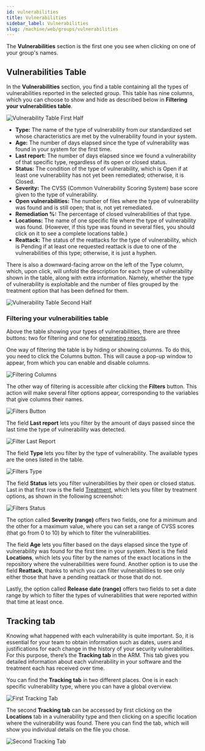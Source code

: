 ```yaml
---
id: vulnerabilities
title: Vulnerabilities
sidebar_label: Vulnerabilities
slug: /machine/web/groups/vulnerabilities
---
```


The **Vulnerabilities** section is
the first one you see when clicking
on one of your group's names.

## Vulnerabilities Table

In the **Vulnerabilities** section,
you find a table containing all
the types of vulnerabilities
reported in the selected group.
This table has nine columns,
which you can choose to show
and hide as described below in
**Filtering your vulnerabilities table**.

![Vulnerability Table First Half](https://res.cloudinary.com/fluid-attacks/image/upload/v1650984610/docs/web/groups/vulnerabilities/vulns_table_1h_m2j4au.png)

- **Type:** The name of the
  type of vulnerability from
  our standardized set whose
  characteristics are met by
  the vulnerability found in
  your system.
- **Age:** The number of days
  elapsed since the type of
  vulnerability was found in
  your system for the first
  time.
- **Last report:** The number
  of days elapsed since
  we found a vulnerability
  of that specific type,
  regardless of its open
  or closed status.
- **Status:** The condition of
  the type of vulnerability,
  which is Open if at least
  one vulnerability has not
  yet been remediated;
  otherwise,
  it is Closed.
- **Severity:** The CVSS
  (Common Vulnerability Scoring
  System) base score given to
  the type of vulnerability.
- **Open vulnerabilities:**
  The number of files where
  the type of vulnerability
  was found and is still
  open; that is,
  not yet remediated.
- **Remediation %:**
  The percentage of closed
  vulnerabilities of that type.
- **Locations:** The name of
  one specific file where the
  type of vulnerability was found.
  (However,
  if this type was found
  in several files,
  you should click on it
  to see a complete locations
  table.)
- **Reattack:** The status of
  the reattacks for the type
  of vulnerability,
  which is Pending if at least
  one requested reattack is
  due to one of the vulnerabilities
  of this type; otherwise,
  it is just a hyphen.

There is also a downward-facing
arrow on the left of the
Type column,
which,
upon click,
will unfold the description for
each type of vulnerability
shown in the table,
along with extra information.
Namely,
whether the type of vulnerability
is exploitable and the number of
files grouped by the treatment
option that has been defined
for them.

![Vulnerability Table Second Half](https://res.cloudinary.com/fluid-attacks/image/upload/v1650984611/docs/web/groups/vulnerabilities/vulns_table_2h_s8mag6.png)

### Filtering your vulnerabilities table

Above the table showing your
types of vulnerabilities,
there are three buttons:
two for filtering and one for
[generating reports](/machine/web/groups/reports).

One way of filtering the
table is by hiding or
showing columns.
To do this,
you need to click the
Columns button.
This will cause a pop-up
window to appear,
from which you can enable
and disable columns.

![Filtering Columns](https://res.cloudinary.com/fluid-attacks/image/upload/v1650984610/docs/web/groups/vulnerabilities/filtering_columns.png)

The other way of filtering
is accessible after clicking
the **Filters** button.
This action will make several
filter options appear,
corresponding to the variables
that give columns their names.

![Filters Button](https://res.cloudinary.com/fluid-attacks/image/upload/v1650984610/docs/web/groups/vulnerabilities/filtering_button.png)

The field **Last report** lets
you filter by the amount of days
passed since the last time the
type of vulnerability was detected.

![Filter Last Report](https://res.cloudinary.com/fluid-attacks/image/upload/v1650984610/docs/web/groups/vulnerabilities/filtering_last_report.png)

The field **Type** lets you
filter by the type of vulnerability.
The available types are the
ones listed in the table.

![Filters Type](https://res.cloudinary.com/fluid-attacks/image/upload/v1650984610/docs/web/groups/vulnerabilities/filtering_type.png)

The field **Status** lets you
filter vulnerabilities by their
open or closed status.
Last in that first row is the field
[Treatment](/machine/web/vulnerabilities/management/treatments),
which lets you filter by
treatment options,
as shown in the
following screenshot:

![Filters Status](https://res.cloudinary.com/fluid-attacks/image/upload/v1650984611/docs/web/groups/vulnerabilities/filtering_status.png)

The option called
**Severity (range)**
offers two fields,
one for a minimum and the
other for a maximum value,
where you can set a range
of CVSS scores (that go
from 0 to 10) by which to
filter the vulnerabilities.

The field **Age** lets you
filter based on the days
elapsed since the type of
vulnerability was found for
the first time in your system.
Next is the field **Locations**,
which lets you filter by the
names of the exact locations
in the repository where the
vulnerabilities were found.
Another option is to use
the field **Reattack**,
thanks to which you can
filter vulnerabilities to
see only either those that
have a pending reattack or
those that do not.

Lastly,
the option called
**Release date (range)** offers
two fields to set a date range
by which to filter the types of
vulnerabilities that were
reported within that time
at least once.

## Tracking tab

Knowing what happened with each
vulnerability is quite important.
So, it is essential for your team to
obtain information such as dates, users
and justifications for each change in
the history of your security vulnerabilities.
For this purpose, there’s the
**Tracking tab** in the ARM.
This tab gives you detailed information
about each vulnerability in your
software and the treatment each has
received over time.

You can find the **Tracking tab** in
two different places.
One is in each specific vulnerability
type, where you can have a global overview.

![First Tracking Tab](https://res.cloudinary.com/fluid-attacks/image/upload/v1643990395/docs/web/groups/vulnerabilities/vulner_first_tracking_tab.png)

The second **Tracking tab** can be accessed
by first clicking on the **Locations** tab
in a vulnerability type and then clicking
on a specific location where the
vulnerability was found.
There you can find the tab, which will show
you individual details on the file you chose.

![Second Tracking Tab](https://res.cloudinary.com/fluid-attacks/image/upload/v1643990394/docs/web/groups/vulnerabilities/vulner_second_tracking_tab.png)
